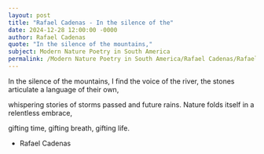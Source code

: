 ```yaml
---
layout: post
title: "Rafael Cadenas - In the silence of the"
date: 2024-12-28 12:00:00 -0000
author: Rafael Cadenas
quote: "In the silence of the mountains,"
subject: Modern Nature Poetry in South America
permalink: /Modern Nature Poetry in South America/Rafael Cadenas/Rafael Cadenas - In the silence of the
---
```


In the silence of the mountains,
 I find the voice of the river,
the stones articulate 
a language of their own,

whispering stories 
of storms passed and future rains.
Nature folds itself 
in a relentless embrace,

gifting time, 
gifting breath, 
gifting life.


- Rafael Cadenas
